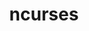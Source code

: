 ---
title: "ncurses"
layout: cache
categories: [package, develop]
meta: {"versions": ["6.4"], "compilers": ["gcc@=10.2.1", "gcc@=11.4.0", "gcc@=12.3.0", "gcc@=7.5.0", "oneapi@=2023.2.0"], "oss": ["amzn2", "centos7", "ubuntu18.04", "ubuntu22.04"], "platforms": ["linux"], "targets": ["neoverse_n1", "neoverse_v1", "x86_64", "x86_64_v3", "x86_64_v4"], "stacks": ["aws-pcluster-neoverse_v1", "aws-pcluster-x86_64_v4", "developer-tools-manylinux2014", "e4s", "e4s-rocm-external", "ml-linux-x86_64-cpu", "ml-linux-x86_64-cuda", "ml-linux-x86_64-rocm", "root", "tutorial"], "num_specs": 7, "num_specs_by_stack": {"aws-pcluster-neoverse_v1": 2, "root": 7, "aws-pcluster-x86_64_v4": 2, "developer-tools-manylinux2014": 1, "ml-linux-x86_64-cuda": 1, "tutorial": 1, "e4s-rocm-external": 1, "ml-linux-x86_64-cpu": 1, "e4s": 1, "ml-linux-x86_64-rocm": 1}}
spec_details: [{"hash": "gac45ler34g6p2goxlge2wejflk4rqpz", "compiler": "gcc@=12.3.0", "versions": ["6.4"], "os": "amzn2", "platform": "linux", "target": "neoverse_n1", "variants": ["abi=none", "build_system=autotools", "~symlinks", "+termlib"], "stacks": ["aws-pcluster-neoverse_v1", "root"], "size": "-", "tarball": "https://binaries.spack.io/develop/build_cache/linux-amzn2-neoverse_n1/gcc-12.3.0/ncurses-6.4/linux-amzn2-neoverse_n1-gcc-12.3.0-ncurses-6.4-gac45ler34g6p2goxlge2wejflk4rqpz.spack"}, {"hash": "bgho4ajx73w32fzcnufkyzkw4ehrh6ja", "compiler": "gcc@=12.3.0", "versions": ["6.4"], "os": "amzn2", "platform": "linux", "target": "neoverse_v1", "variants": ["abi=none", "build_system=autotools", "~symlinks", "+termlib"], "stacks": ["aws-pcluster-neoverse_v1", "root"], "size": "-", "tarball": "https://binaries.spack.io/develop/build_cache/linux-amzn2-neoverse_v1/gcc-12.3.0/ncurses-6.4/linux-amzn2-neoverse_v1-gcc-12.3.0-ncurses-6.4-bgho4ajx73w32fzcnufkyzkw4ehrh6ja.spack"}, {"hash": "i4p77iabdbtacnc7vxvrxuyyyhncgweq", "compiler": "oneapi@=2023.2.0", "versions": ["6.4"], "os": "amzn2", "platform": "linux", "target": "x86_64_v3", "variants": ["abi=none", "build_system=autotools", "~symlinks", "+termlib"], "stacks": ["root", "aws-pcluster-x86_64_v4"], "size": "-", "tarball": "https://binaries.spack.io/develop/build_cache/linux-amzn2-x86_64_v3/oneapi-2023.2.0/ncurses-6.4/linux-amzn2-x86_64_v3-oneapi-2023.2.0-ncurses-6.4-i4p77iabdbtacnc7vxvrxuyyyhncgweq.spack"}, {"hash": "dpugieo757iz2fm2pcdpsvqollpxhbo4", "compiler": "gcc@=10.2.1", "versions": ["6.4"], "os": "centos7", "platform": "linux", "target": "x86_64_v3", "variants": ["abi=none", "build_system=autotools", "patches=7a351bc", "~symlinks", "+termlib"], "stacks": ["root", "developer-tools-manylinux2014"], "size": "-", "tarball": "https://binaries.spack.io/develop/build_cache/linux-centos7-x86_64_v3/gcc-10.2.1/ncurses-6.4/linux-centos7-x86_64_v3-gcc-10.2.1-ncurses-6.4-dpugieo757iz2fm2pcdpsvqollpxhbo4.spack"}, {"hash": "26ntktxzmljzzns7qztkxhkybrelptip", "compiler": "oneapi@=2023.2.0", "versions": ["6.4"], "os": "amzn2", "platform": "linux", "target": "x86_64_v4", "variants": ["abi=none", "build_system=autotools", "~symlinks", "+termlib"], "stacks": ["root", "aws-pcluster-x86_64_v4"], "size": "-", "tarball": "https://binaries.spack.io/develop/build_cache/linux-amzn2-x86_64_v4/oneapi-2023.2.0/ncurses-6.4/linux-amzn2-x86_64_v4-oneapi-2023.2.0-ncurses-6.4-26ntktxzmljzzns7qztkxhkybrelptip.spack"}, {"hash": "sz7ulvnep4eq3feni3kgr4pjdwlmzdjz", "compiler": "gcc@=7.5.0", "versions": ["6.4"], "os": "ubuntu18.04", "platform": "linux", "target": "x86_64", "variants": ["abi=none", "build_system=autotools", "~symlinks", "+termlib"], "stacks": ["root"], "size": "-", "tarball": "https://binaries.spack.io/develop/build_cache/linux-ubuntu18.04-x86_64/gcc-7.5.0/ncurses-6.4/linux-ubuntu18.04-x86_64-gcc-7.5.0-ncurses-6.4-sz7ulvnep4eq3feni3kgr4pjdwlmzdjz.spack"}, {"hash": "lvpywf6edjqbevreldwgppuueqto7hgc", "compiler": "gcc@=11.4.0", "versions": ["6.4"], "os": "ubuntu22.04", "platform": "linux", "target": "x86_64_v3", "variants": ["abi=none", "build_system=autotools", "~symlinks", "+termlib"], "stacks": ["ml-linux-x86_64-cuda", "tutorial", "root", "e4s-rocm-external", "ml-linux-x86_64-cpu", "e4s", "ml-linux-x86_64-rocm"], "size": "-", "tarball": "https://binaries.spack.io/develop/build_cache/linux-ubuntu22.04-x86_64_v3/gcc-11.4.0/ncurses-6.4/linux-ubuntu22.04-x86_64_v3-gcc-11.4.0-ncurses-6.4-lvpywf6edjqbevreldwgppuueqto7hgc.spack"}]
---